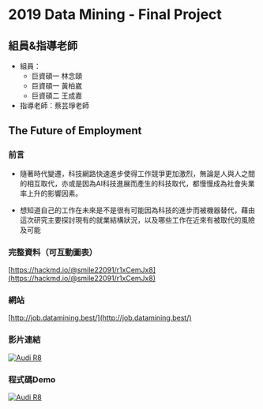 # 2019 Data Mining - Final Project

## 組員&指導老師
- 組員：
	- 巨資碩一 林念頤
	- 巨資碩一 黃柏崴
	- 巨資碩二 王成嘉
- 指導老師：蔡芸琤老師

## The Future of Employment
### 前言
- 隨著時代變遷，科技網路快速進步使得工作競爭更加激烈，無論是人與人之間的相互取代，亦或是因為AI科技進展而產生的科技取代，都慢慢成為社會失業率上升的影響因素。

- 想知道自己的工作在未來是不是很有可能因為科技的進步而被機器替代，藉由這次研究主要探討現有的就業結構狀況，以及哪些工作在近來有被取代的風險及可能


### 完整資料（可互動圖表）
[https://hackmd.io/@smile22091/r1xCemJx8](https://hackmd.io/@smile22091/r1xCemJx8)

### 網站
[http://job.datamining.best/](http://job.datamining.best/)

### 影片連結
[![Audi R8](http://img.youtube.com/vi/g7MO7pmeTFk/0.jpg)](https://www.youtube.com/watch?v=g7MO7pmeTFk)

### 程式碼Demo
[![Audi R8](http://img.youtube.com/vi/mWh4Nqv01XA/0.jpg)](https://www.youtube.com/watch?v=mWh4Nqv01XA)

